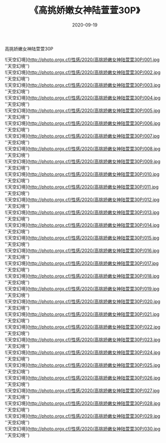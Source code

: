 ﻿---
layout: post
title:  《高挑娇嫩女神陆萱萱30P》
date:   2020-09-19
img: http://photo.orgx.cf/性感/2020/高挑娇嫩女神陆萱萱30P/000.jpg
tags: [美女, 性感, 泳衣]
---

高挑娇嫩女神陆萱萱30P



![天空幻境](http://photo.orgx.cf/性感/2020/高挑娇嫩女神陆萱萱30P/001.jpg ''天空幻境'') <br>
![天空幻境](http://photo.orgx.cf/性感/2020/高挑娇嫩女神陆萱萱30P/002.jpg ''天空幻境'') <br>
![天空幻境](http://photo.orgx.cf/性感/2020/高挑娇嫩女神陆萱萱30P/003.jpg ''天空幻境'') <br>
![天空幻境](http://photo.orgx.cf/性感/2020/高挑娇嫩女神陆萱萱30P/004.jpg ''天空幻境'') <br>
![天空幻境](http://photo.orgx.cf/性感/2020/高挑娇嫩女神陆萱萱30P/005.jpg ''天空幻境'') <br>
![天空幻境](http://photo.orgx.cf/性感/2020/高挑娇嫩女神陆萱萱30P/006.jpg ''天空幻境'') <br>
![天空幻境](http://photo.orgx.cf/性感/2020/高挑娇嫩女神陆萱萱30P/007.jpg ''天空幻境'') <br>
![天空幻境](http://photo.orgx.cf/性感/2020/高挑娇嫩女神陆萱萱30P/008.jpg ''天空幻境'') <br>
![天空幻境](http://photo.orgx.cf/性感/2020/高挑娇嫩女神陆萱萱30P/009.jpg ''天空幻境'') <br>
![天空幻境](http://photo.orgx.cf/性感/2020/高挑娇嫩女神陆萱萱30P/010.jpg ''天空幻境'') <br>
![天空幻境](http://photo.orgx.cf/性感/2020/高挑娇嫩女神陆萱萱30P/011.jpg ''天空幻境'') <br>
![天空幻境](http://photo.orgx.cf/性感/2020/高挑娇嫩女神陆萱萱30P/012.jpg ''天空幻境'') <br>
![天空幻境](http://photo.orgx.cf/性感/2020/高挑娇嫩女神陆萱萱30P/013.jpg ''天空幻境'') <br>
![天空幻境](http://photo.orgx.cf/性感/2020/高挑娇嫩女神陆萱萱30P/014.jpg ''天空幻境'') <br>
![天空幻境](http://photo.orgx.cf/性感/2020/高挑娇嫩女神陆萱萱30P/015.jpg ''天空幻境'') <br>
![天空幻境](http://photo.orgx.cf/性感/2020/高挑娇嫩女神陆萱萱30P/016.jpg ''天空幻境'') <br>
![天空幻境](http://photo.orgx.cf/性感/2020/高挑娇嫩女神陆萱萱30P/017.jpg ''天空幻境'') <br>
![天空幻境](http://photo.orgx.cf/性感/2020/高挑娇嫩女神陆萱萱30P/018.jpg ''天空幻境'') <br>
![天空幻境](http://photo.orgx.cf/性感/2020/高挑娇嫩女神陆萱萱30P/019.jpg ''天空幻境'') <br>
![天空幻境](http://photo.orgx.cf/性感/2020/高挑娇嫩女神陆萱萱30P/020.jpg ''天空幻境'') <br>
![天空幻境](http://photo.orgx.cf/性感/2020/高挑娇嫩女神陆萱萱30P/021.jpg ''天空幻境'') <br>
![天空幻境](http://photo.orgx.cf/性感/2020/高挑娇嫩女神陆萱萱30P/022.jpg ''天空幻境'') <br>
![天空幻境](http://photo.orgx.cf/性感/2020/高挑娇嫩女神陆萱萱30P/023.jpg ''天空幻境'') <br>
![天空幻境](http://photo.orgx.cf/性感/2020/高挑娇嫩女神陆萱萱30P/024.jpg ''天空幻境'') <br>
![天空幻境](http://photo.orgx.cf/性感/2020/高挑娇嫩女神陆萱萱30P/025.jpg ''天空幻境'') <br>
![天空幻境](http://photo.orgx.cf/性感/2020/高挑娇嫩女神陆萱萱30P/026.jpg ''天空幻境'') <br>
![天空幻境](http://photo.orgx.cf/性感/2020/高挑娇嫩女神陆萱萱30P/027.jpg ''天空幻境'') <br>
![天空幻境](http://photo.orgx.cf/性感/2020/高挑娇嫩女神陆萱萱30P/028.jpg ''天空幻境'') <br>
![天空幻境](http://photo.orgx.cf/性感/2020/高挑娇嫩女神陆萱萱30P/029.jpg ''天空幻境'') <br>
![天空幻境](http://photo.orgx.cf/性感/2020/高挑娇嫩女神陆萱萱30P/030.jpg ''天空幻境'') <br>